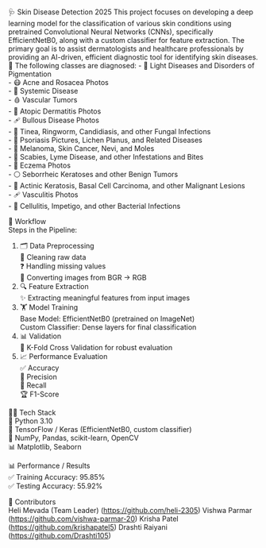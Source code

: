 🩺 Skin Disease Detection 2025
This project focuses on developing a deep learning model for the classification of various skin conditions using pretrained Convolutional Neural Networks (CNNs), specifically EfficientNetB0, along with a custom classifier for feature extraction. The primary goal is to assist dermatologists and healthcare professionals by providing an AI-driven, efficient diagnostic tool for identifying skin diseases. 🤖
The following classes are diagnosed:
        - 🌟 Light Diseases and Disorders of Pigmentation<br>
        - 😷 Acne and Rosacea Photos<br>
        - 🧬 Systemic Disease<br>
        - 🩸 Vascular Tumors<br>
        - 🌿 Atopic Dermatitis Photos<br>
        - 🩹 Bullous Disease Photos<br>
        - 🍄 Tinea, Ringworm, Candidiasis, and other Fungal Infections<br>
        - 🔴 Psoriasis Pictures, Lichen Planus, and Related Diseases<br>
        - 🧪 Melanoma, Skin Cancer, Nevi, and Moles<br>
        - 🐛 Scabies, Lyme Disease, and other Infestations and Bites<br>
        - 🧴 Eczema Photos<br>
        - ⚪ Seborrheic Keratoses and other Benign Tumors<br>
        - 🔬 Actinic Keratosis, Basal Cell Carcinoma, and other Malignant Lesions<br>
        - 🩹 Vasculitis Photos<br>
        - 🦠 Cellulitis, Impetigo, and other Bacterial Infections<br>

🔄 Workflow<br>
Steps in the Pipeline:<br>
1) 🗂 Data Preprocessing<br>
        🧹 Cleaning raw data<br>
        ❓ Handling missing values<br>
        🔄 Converting images from BGR → RGB<br>
2) 🔍 Feature Extraction<br>
        ✨ Extracting meaningful features from input images<br>
3) 🏋️ Model Training<br>
        Base Model: EfficientNetB0 (pretrained on ImageNet)<br>
        Custom Classifier: Dense layers for final classification<br>
4) 📊 Validation<br>
        🔁 K-Fold Cross Validation for robust evaluation<br>
5) 📈 Performance Evaluation<br>
           ✅ Accuracy<br>
           🎯 Precision<br>
           🔁 Recall<br>
           🏆 F1-Score<br>

🧑‍💻 Tech Stack<br>
        🐍 Python 3.10<br>
        🤖 TensorFlow / Keras (EfficientNetB0, custom classifier)<br>
        🔢 NumPy, Pandas, scikit-learn, OpenCV<br>
        📊 Matplotlib, Seaborn<br>
        
📊 Performance / Results<br>
        ✅ Training Accuracy: 95.85%<br>
        ✅ Testing Accuracy: 55.92%<br>
        
🤝 Contributors<br>
        Heli Mevada (Team Leader) (https://github.com/heli-2305)
        Vishwa Parmar (https://github.com/vishwa-parmar-20)
        Krisha Patel (https://github.com/krishapatel5)
        Drashti Raiyani (https://github.com/Drashti105)
